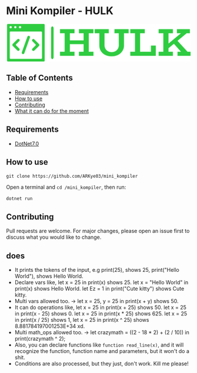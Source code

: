 # Mini Kompiler - HULK

<p align="center">
  <img src="hulk_logo.png" alt="mini_kompiler_logo" width="500">
</p>

## Table of Contents

- [Requirements](#requirements)
- [How to use](#how-to-use)
- [Contributing](#contributing)
- [What it can do for the moment](#does)

## Requirements

- [DotNet7.0](https://dotnet.microsoft.com/en-us/download/dotnet/7.0)

## How to use

```shell
git clone https://github.com/ARKye03/mini_kompiler
```

Open a terminal and `cd /mini_kompiler`, then run:

```shell
dotnet run
```

## Contributing

Pull requests are welcome. For major changes, please open an issue first to discuss what you would like to change.

## does

- It prints the tokens of the input, e.g print(25), shows 25, print("Hello World"), shows Hello World.
- Declare vars like, let x = 25 in print(x) shows 25. let x = "Hello World" in print(x) shows Hello World. let Ez = 1 in print("Cute kitty") shows Cute kitty.
- Multi vars allowed too. -> let x = 25, y = 25 in print(x + y) shows 50.
- It can do operations like, let x = 25 in print(x + 25) shows 50. let x = 25 in print(x - 25) shows 0. let x = 25 in print(x * 25) shows 625. let x = 25 in print(x / 25) shows 1, let x = 25 in print(x ^ 25) shows 8.881784197001253E+34 xd.
- Multi math_ops allowed too. -> let crazymath = ((2 - 18 * 2) + (2 / 10)) in print(crazymath ^ 2);
- Also, you can declare functions like `function read_line(x)`, and it will recognize the function, function name and parameters, but it won't do a shit.
- Conditions are also processed, but they just, don't work. Kill me please!
